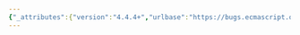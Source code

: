 ```yaml
---
{"_attributes":{"version":"4.4.4+","urlbase":"https://bugs.ecmascript.org/","maintainer":"dherman@mozilla.com"},"bug":{"bug_id":1208,"creation_ts":"2013-01-22 06:31:00 -0800","short_desc":"8.5.14: MakeObjectSecure called with wrong arguments","delta_ts":"2013-03-28 09:56:26 -0700","product":"Draft for 6th Edition","component":"technical issue","version":"Rev 13: December 21, 2012 Draft","rep_platform":"All","op_sys":"All","bug_status":"RESOLVED","resolution":"FIXED","priority":"Normal","bug_severity":"normal","everconfirmed":true,"reporter":{"uid":"andrebargull","name":"André Bargull"},"assigned_to":{"uid":"allen","name":"Allen Wirfs-Brock"},"long_desc":[{"commentid":3137,"comment_count":0,"who":{"uid":"andrebargull","name":"André Bargull"},"bug_when":"2013-01-22 06:31:40 -0800","thetext":"8.5.14 [[Freeze]] should call MakeObjectSecure with `true` as the 2nd argument instead of `false`."},{"commentid":3558,"comment_count":1,"who":{"uid":"andrebargull","name":"André Bargull"},"bug_when":"2013-03-28 09:56:26 -0700","thetext":"Closing this issue since [[Freeze]] has been removed in favour of [[SetIntegrity]]"}]}}
---
```

